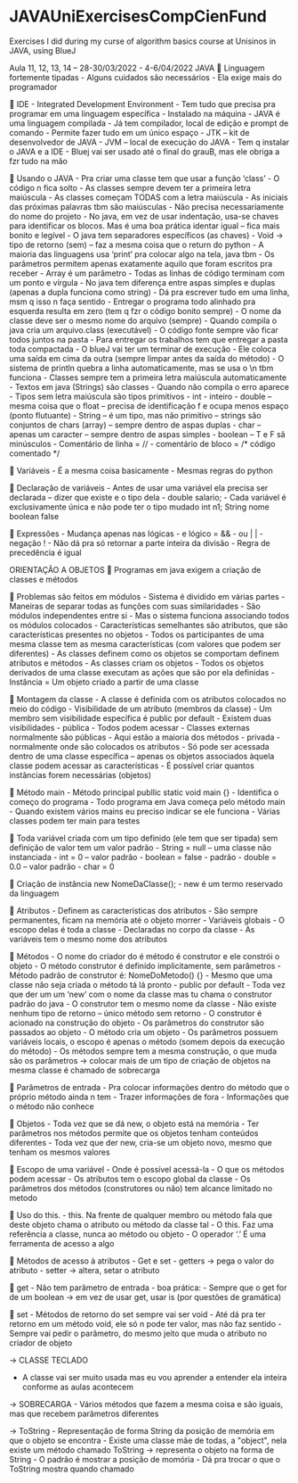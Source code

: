 # JAVAUniExercisesCompCienFund
Exercises I did during my curse of algorithm basics course at Unisinos in JAVA, using BlueJ


Aula 11, 12, 13, 14 – 28-30/03/2022 - 4-6/04/2022
JAVA
	Linguagem fortemente tipadas
    - Alguns cuidados são necessários
    - Ela exige mais do programador
    
	IDE
    - Integrated Development Environment
    - Tem tudo que precisa pra programar em uma linguagem específica
    - Instalado na máquina 
    - JAVA é uma linguagem compilada 
    - Já tem compilador, local de edição e prompt de comando
    - Permite fazer tudo em um único espaço 
    - JTK – kit de desenvolvedor de JAVA
    - JVM – local de execução do JAVA
    - Tem q instalar o JAVA e a IDE
    - Bluej vai ser usado até o final do grauB, mas ele obriga a fzr tudo na mão
    
    
	Usando o JAVA
    - Pra criar uma classe tem que usar a função ‘class’
    - O código n fica solto
    - As classes sempre devem ter a primeira letra maiúscula
    - As classes começam TODAS com a letra maiúscula
    - As iniciais das próximas palavras tbm são maiúsculas
    - Não precisa necessariamente do nome do projeto
    - No java, em vez de usar indentação, usa-se chaves para identificar os blocos. Mas é uma boa prática identar igual – fica mais bonito e legível
    - O java tem separadores específicos (as chaves)
    - Void -> tipo de retorno (sem) – faz a mesma coisa que o return do python
    - A maioria das linguagens usa ‘print’ pra colocar algo na tela, java tbm
    - Os parâmetros permitem apenas exatamente aquilo que foram escritos pra receber
    - Array é um parâmetro
    - Todas as linhas de código terminam com um ponto e vírgula
    - No java tem diferença entre aspas simples e duplas (apenas a dupla funciona como string)
    - Dá pra escrever tudo em uma linha, msm q isso n faça sentido 
    - Entregar o programa todo alinhado pra esquerda resulta em zero (tem q fzr o código bonito sempre)
    - O nome da classe deve ser o mesmo nome do arquivo (sempre)
    - Quando compila o java cria um arquivo.class (executável)
    - O código fonte sempre vão ficar todos juntos na pasta
    - Para entregar os trabalhos tem que entregar a pasta toda compactada
    - O blueJ vai ter um terminar de execução 
    - Ele coloca uma saída em cima da outra (sempre limpar antes da saída do método)
    - O sistema de println quebra a linha automaticamente, mas se usa o \n tbm funciona
    - Classes sempre tem a primeira letra maiúscula automaticamente
    - Textos em java (Strings) são classes
    - Quando não compila o erro aparece
    - Tipos sem letra maiúscula são tipos primitivos
    - int - inteiro
    - double – mesma coisa que o float – precisa de identificação f e ocupa menos espaço (ponto flutuante)
    - String – é um tipo, mas não primitivo – strings são conjuntos de chars (array) – sempre dentro de aspas duplas
    - char – apenas um caracter – sempre dentro de aspas simples
    - boolean – T e F sã minúsculos
    - Comentário de linha = //
    - comentário de bloco = /* código comentado */
    
    
	Variáveis 
    - É a mesma coisa basicamente
    - Mesmas regras do python
    
    
	Declaração de variáveis
    - Antes de usar uma variável ela precisa ser declarada – dizer que existe e o tipo dela
    - double salario;
    - Cada variável é exclusivamente única e não pode ter o tipo mudado
    int n1;
    String nome
    boolean false
    
    
	Expressões 
    - Mudança apenas nas lógicas
       - e lógico = &&
       - ou | |
       - negação !
    - Não dá pra só retornar a parte inteira da divisão 
    - Regra de precedência é igual





ORIENTAÇÃO A OBJETOS
	Programas em java exigem a criação de classes e métodos


	Problemas são feitos em módulos
    - Sistema é dividido em várias partes
    - Maneiras de separar todas as funções com suas similaridades
    - São módulos independentes entre si
    - Mas o sistema funciona associando todos os módulos colocados
    - Características semelhantes são atributos, que são características presentes no objetos 
    - Todos os participantes de uma mesma classe tem as mesma características (com valores que podem ser diferentes)
    - As classes definem como os objetos se comportam  definem atributos e métodos
    - As classes criam os objetos
    - Todos os objetos derivados de uma classe executam as ações que são por ela definidas
    - Instância = Um objeto criado a partir de uma classe
    
    
	Montagem da classe
    -  A classe é definida com os atributos colocados no meio do código 
    - Visibilidade de um atributo (membros da classe)
    - Um membro sem visibilidade específica é public por default
    - Existem duas visibilidades 
      - pública
        - Todos podem acessar
        - Classes externas normalmente são públicas 
        - Aqui estão a maioria dos métodos
      - privada
        - normalmente onde são colocados os atributos
        - Só pode ser acessada dentro de uma classe específica – apenas os objetos associados àquela classe podem acessar as características 
    - É possível criar quantos instâncias forem necessárias (objetos)
    
    
	Método main
    - Método principal publlic static void main {}
    - Identifica o começo do programa
    - Todo programa em Java começa pelo método main
    - Quando existem vários mains eu preciso indicar se ele funciona
    - Várias classes podem ter main para testes
    
    
	Toda variável criada com um tipo definido (ele tem que ser tipada) sem definição de valor tem um valor padrão 
    - String = null – uma classe não instanciada 
    - int = 0 – valor padrão 
    - boolean = false - padrão
    - double = 0.0 – valor padrão
    - char = 0
    
    
	Criação de instância
new NomeDaClasse();
    - new é um termo reservado da linguagem
    
    
	Atributos 
    - Definem as características dos atributos 
    - São sempre permanentes, ficam na memória até o objeto morrer
    - Variáveis globais
    - O escopo delas é toda a classe
    - Declaradas no corpo da classe
    - As variáveis tem o mesmo nome dos atributos 
    
    
	Métodos 
    - O nome do criador do é método é construtor e ele constrói o objeto
    - O método construtor é definido implicitamente, sem parâmetros
    - Método padrão de construtor é: NomeDoMetodo() {}
    - Mesmo que uma classe não seja criada o método tá lá pronto
    - public por default
    - Toda vez que der um um ‘new’ com o nome da classe mas tu chama o construtor padrão do java
    - O construtor tem o mesmo nome da classe
    - Não existe nenhum tipo de retorno – único método sem retorno
    - O construtor é acionado na construção do objeto
    - Os parâmetros do construtor são passados ao objeto
    - O método cria um objeto
    - Os parâmetros possuem variáveis locais, o escopo é apenas o método (somem depois da execução do método)
    - Os métodos sempre tem a mesma construção, o que muda são os parâmetros -> colocar mais de um tipo de criação de objetos na mesma classe é chamado de sobrecarga
    
    
	Parâmetros de entrada
    - Pra colocar informações dentro do método que o próprio método ainda n tem
    - Trazer informações de fora
    - Informações que o método não conhece
    
    
	Objetos
    - Toda vez que se dá new, o objeto está na memória
    - Ter parâmetros nos métodos permite que os objetos tenham conteúdos diferentes 
    - Toda vez que der new, cria-se um objeto novo, mesmo que tenham os mesmos valores 
    
    
	Escopo de uma variável
    - Onde é possível acessá-la
    - O que os métodos podem acessar
    - Os atributos tem o escopo global da classe 
    - Os parâmetros dos métodos (construtores ou não) tem alcance limitado no metodo
    
    
	Uso do this.
    - this. Na frente de qualquer membro ou método fala que deste objeto chama o atributo ou método da classe tal
    - O this. Faz uma referência a classe, nunca ao método ou objeto
    - O operador ‘.’ É uma ferramenta de acesso a algo
    
    
	Métodos de acesso à atributos
    - Get e set
    - getters -> pega o valor do atributo
    - setter -> altera, setar o atributo
    
    
	get
    - Não tem parâmetro de entrada
    - boa prática:
      - Sempre que o get for de um boolean -> em vez de usar get, usar is (por questões de gramática)
      
      
	set
    - Métodos de retorno do set sempre vai ser void
    - Até dá pra ter retorno em um método void, ele só n pode ter valor, mas não faz sentido 
    - Sempre vai pedir o parâmetro, do mesmo jeito que muda o atributo no criador de objeto
    
    
-> CLASSE TECLADO
  - A classe vai ser muito usada mas eu vou aprender a entender ela inteira conforme
as aulas acontecem

-> SOBRECARGA
    - Vários métodos que fazem a mesma coisa e são iguais, mas que recebem parâmetros 
    diferentes 

-> ToString
    - Representação de forma String da posição de memória em que o objeto se encontra
    - Existe uma classe mãe de todas, a "object", nela existe um método chamado ToString -> representa o objeto na forma de String
    - O padrão é mostrar a posição de momória
    - Dá pra trocar o que o ToString mostra quando chamado
